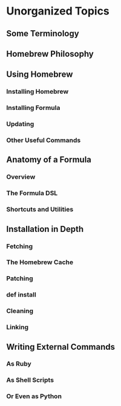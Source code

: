 # Unorganized Topics

## Some Terminology

## Homebrew Philosophy

## Using Homebrew

### Installing Homebrew

### Installing Formula

### Updating

### Other Useful Commands

## Anatomy of a Formula

### Overview

### The Formula DSL

### Shortcuts and Utilities

## Installation in Depth

### Fetching

### The Homebrew Cache

### Patching

### def install

### Cleaning

### Linking

## Writing External Commands

### As Ruby

### As Shell Scripts

### Or Even as Python
